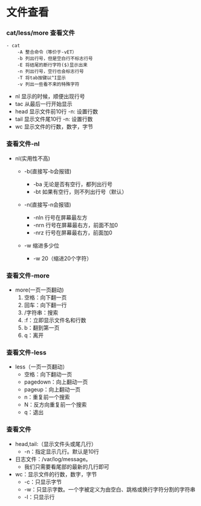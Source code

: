 # 文件查看
### cat/less/more 查看文件
	- cat  
		-A 整合命令（等价于-vET）  
		-b 列出行号，但是空白行不标志行号  
		-E 将结尾的断行字符($)显示出来  
		-n 列出行号，空行也会标志行号  
		-T 将tab按键以^I显示  
		-v 列出一些看不来的特殊字符
- nl 显示的时候，顺便出现行号
- tac 从最后一行开始显示
- head 显示文件前10行 -n: 设置行数
- tail 显示文件尾10行 -n: 设置行数
- wc 显示文件的行数，数字，字节

### 查看文件-nl
- nl(实用性不高)  
	- -b(直接写-b会报错)  
		- -ba 无论是否有空行，都列出行号  
		- -bt 如果有空行，则不列出行号（默认）  
		
		
	- -n(直接写-n会报错)  
		- -nln 行号在屏幕最左方  
		- -nrn 行号在屏幕最右方，前面不加0  
		- -nrz 行号在屏幕最右方，前面加0  
		
	- -w 缩进多少位  
		- -w 20（缩进20个字符）
		
### 查看文件-more
- more(一页一页翻动)
	1. 空格：向下翻一页
	2. 回车：向下翻一行
	3. /字符串：搜索
	4. :f：立即显示文件名和行数
	5. b：翻到第一页
	6. q：离开
		
### 查看文件-less
- less（一页一页翻动）
	- 空格：向下翻动一页  
	- pagedown：向上翻动一页  
	- pageup：向上翻动一页  
	- n：重复前一个搜索  
	- N：反方向重复前一个搜索  
	- q：退出  
	
### 查看文件 
- head,tail:（显示文件头或尾几行）
	- -n：指定显示几行。默认是10行
- 日志文件：/var/log/message。
	- 我们只需要看尾部的最新的几行即可
- wc：显示文件的行数，数字，字节
	- -c：只显示字节
	- -w：只显示字数。一个字被定义为由空白、跳格或换行字符分割的字符串
	- -l：只显示行